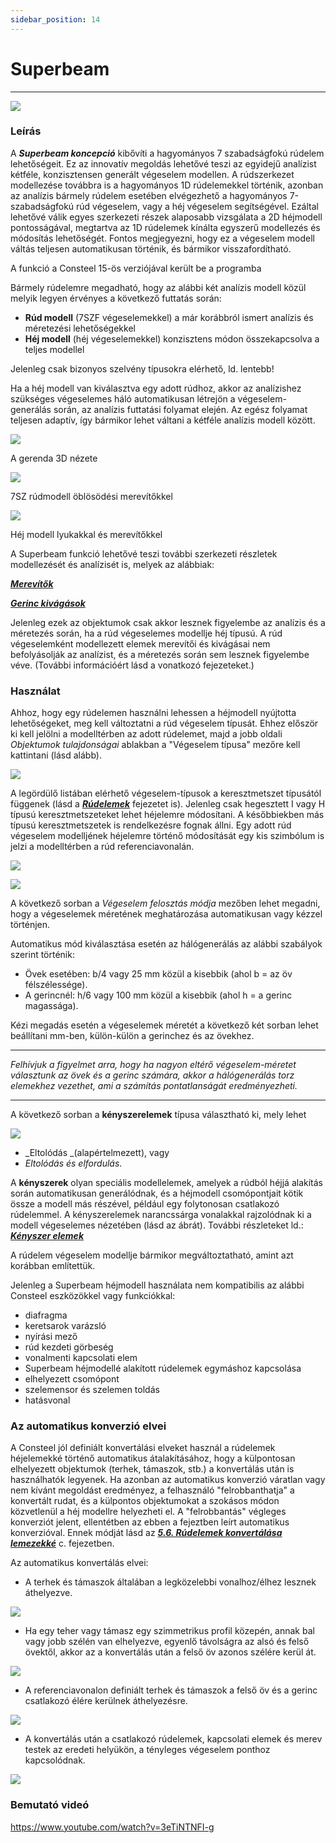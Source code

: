 ```yaml
---
sidebar_position: 14
---
```

# Superbeam
---
<!-- wp:image {"align":"center","id":11637,"width":798,"height":350,"sizeSlug":"full","linkDestination":"media"} -->

[![](https://consteelsoftware.com/wp-content/uploads/2021/05/scr_dualbeam_demo_res.png)](./img/wp-content-uploads-2021-05-scr_dualbeam_demo_res.png)

<!-- /wp:image -->

<!-- wp:heading {"level":3} -->

### Leírás

<!-- /wp:heading -->

<!-- wp:paragraph -->

A _**Superbeam koncepció**_ kibővíti a hagyományos 7 szabadságfokú rúdelem lehetőségeit. Ez az innovatív megoldás lehetővé teszi az egyidejű analízist kétféle, konzisztensen generált végeselem modellen. A rúdszerkezet modellezése továbbra is a hagyományos 1D rúdelemekkel történik, azonban az analízis bármely rúdelem esetében elvégezhető a hagyományos 7-szabadságfokú rúd végeselem, vagy a héj végeselem segítségével. Ezáltal lehetővé válik egyes szerkezeti részek alaposabb vizsgálata a 2D héjmodell pontosságával, megtartva az 1D rúdelemek kínálta egyszerű modellezés és módosítás lehetőségét. Fontos megjegyezni, hogy ez a végeselem modell váltás teljesen automatikusan történik, és bármikor visszafordítható.

<!-- /wp:paragraph -->

<!-- wp:paragraph {"align":"right","fontSize":"small"} -->

 A funkció a Consteel 15-ös verziójával került be a programba

<!-- /wp:paragraph -->

<!-- wp:paragraph -->

Bármely rúdelemre megadható, hogy az alábbi két analízis modell közül melyik legyen érvényes a következő futtatás során:

<!-- /wp:paragraph -->

<!-- wp:list -->

- **Rúd modell** (7SZF végeselemekkel) a már korábbról ismert analízis és méretezési lehetőségekkel
- **Héj modell** (héj végeselemekkel) konzisztens módon összekapcsolva a teljes modellel

<!-- /wp:list -->

<!-- wp:paragraph {"align":"right","fontSize":"small"} -->

Jelenleg csak bizonyos szelvény típusokra elérhető, ld. lentebb!

<!-- /wp:paragraph -->

<!-- wp:paragraph -->

Ha a héj modell van kiválasztva egy adott rúdhoz, akkor az analízishez szükséges végeselemes háló automatikusan létrejön a végeselem-generálás során, az analízis futtatási folyamat elején. Az egész folyamat teljesen adaptív, így bármikor lehet váltani a kétféle analízis modell között.

<!-- /wp:paragraph -->

<!-- wp:columns -->

<!-- wp:column {"width":"33.34%","editorskit":{"devices":false,"desktop":true,"tablet":true,"mobile":true,"loggedin":true,"loggedout":true,"acf_visibility":"","acf_field":"","acf_condition":"","acf_value":"","migrated":false,"unit_test":false}} -->

<!-- wp:image {"align":"center","id":11619,"width":338,"height":150,"sizeSlug":"full","linkDestination":"media","editorskit":{"devices":false,"desktop":true,"tablet":true,"mobile":true,"loggedin":true,"loggedout":true,"acf_visibility":"","acf_field":"","acf_condition":"","acf_value":"","migrated":false,"unit_test":false}} -->

[![](https://consteelsoftware.com/wp-content/uploads/2021/05/scr_dualbeam_stru.png)](./img/wp-content-uploads-2021-05-scr_dualbeam_stru.png)

A gerenda 3D nézete

<!-- /wp:image -->

<!-- /wp:column -->

<!-- wp:column {"width":"33.34%","editorskit":{"devices":false,"desktop":true,"tablet":true,"mobile":true,"loggedin":true,"loggedout":true,"acf_visibility":"","acf_field":"","acf_condition":"","acf_value":"","migrated":false,"unit_test":false}} -->

<!-- wp:image {"align":"center","id":11625,"width":338,"height":150,"sizeSlug":"full","linkDestination":"media"} -->

[![](https://consteelsoftware.com/wp-content/uploads/2021/05/scr_dualbeam_FE_line.png)](./img/wp-content-uploads-2021-05-scr_dualbeam_FE_line.png)

7SZ rúdmodell öblösödési merevítőkkel

<!-- /wp:image -->

<!-- /wp:column -->

<!-- wp:column {"width":"33.33%","editorskit":{"devices":false,"desktop":true,"tablet":true,"mobile":true,"loggedin":true,"loggedout":true,"acf_visibility":"","acf_field":"","acf_condition":"","acf_value":"","migrated":false,"unit_test":false}} -->

<!-- wp:image {"align":"center","id":11631,"width":338,"height":150,"sizeSlug":"full","linkDestination":"media"} -->

[![](https://consteelsoftware.com/wp-content/uploads/2021/05/scr_dualbeam_FE_shell.png)](./img/wp-content-uploads-2021-05-scr_dualbeam_FE_shell.png)

Héj modell lyukakkal és merevítőkkel

<!-- /wp:image -->

<!-- /wp:column -->

<!-- /wp:columns -->

<!-- wp:paragraph -->

A Superbeam funkció lehetővé teszi további szerkezeti részletek modellezését és analízisét is, melyek az alábbiak:

<!-- /wp:paragraph -->

<!-- wp:paragraph -->

**_[Merevítők](/manual/szerkezetmodellezes/merevitok/)_**

<!-- /wp:paragraph -->

<!-- wp:paragraph -->

_**[Gerinc kivágások](/manual/szerkezetmodellezes/gerinc-kivagas/)**_

<!-- /wp:paragraph -->

<!-- wp:paragraph -->

Jelenleg ezek az objektumok csak akkor lesznek figyelembe az analízis és a méretezés során, ha a rúd végeselemes modellje héj típusú. A rúd végeselemként modellezett elemek merevítői és kivágásai nem befolyásolják az analízist, és a méretezés során sem lesznek figyelembe véve. (További információért lásd a vonatkozó fejezeteket.)

<!-- /wp:paragraph -->

<!-- wp:heading {"level":3} -->

### Használat

<!-- /wp:heading -->

<!-- wp:paragraph -->

Ahhoz, hogy egy rúdelemen használni lehessen a héjmodell nyújtotta lehetőségeket, meg kell változtatni a rúd végeselem típusát. Ehhez először ki kell jelölni a modelltérben az adott rúdelemet, majd a jobb oldali _Objektumok tulajdonságai_ ablakban a "Végeselem típusa" mezőre kell kattintani (lásd alább).

<!-- /wp:paragraph -->

<!-- wp:columns {"className":"is-style-default"} -->

<!-- wp:column {"width":"25%","editorskit":{"devices":false,"desktop":true,"tablet":true,"mobile":true,"loggedin":true,"loggedout":true,"acf_visibility":"","acf_field":"","acf_condition":"","acf_value":"","migrated":false,"unit_test":false}} -->

<!-- wp:image {"align":"left","id":35332,"width":272,"height":174,"sizeSlug":"full","linkDestination":"media","className":"is-style-editorskit-rounded","editorskit":{"devices":false,"desktop":true,"tablet":true,"mobile":true,"loggedin":true,"loggedout":true,"acf_visibility":"","acf_field":"","acf_condition":"","acf_value":"","migrated":false,"unit_test":false}} -->

[![](https://consteelsoftware.com/wp-content/uploads/2022/04/obj_tul_vegeselem_tipus.png)](./img/wp-content-uploads-2022-04-obj_tul_vegeselem_tipus.png)

<!-- /wp:image -->

<!-- /wp:column -->

<!-- wp:column {"width":"75%"} -->

<!-- wp:paragraph -->

A legördülő listában elérhető végeselem-típusok a keresztmetszet típusától függenek (lásd a _**[Rúdelemek](/manual/szerkezetmodellezes/rudelemek/)**_ fejezetet is). Jelenleg csak hegesztett I vagy H típusú keresztmetszeteket lehet héjelemre módosítani. A későbbiekben más típusú keresztmetszetek is rendelkezésre fognak állni. Egy adott rúd végeselem modelljének héjelemre történő módosítását egy kis szimbólum is jelzi a modelltérben a rúd referenciavonalán.

<!-- /wp:paragraph -->

<!-- wp:image {"id":11674,"width":183,"height":111,"sizeSlug":"large","linkDestination":"none"} -->

![](./img/wp-content-uploads-2021-05-symb_shellmember.png)

<!-- /wp:image -->

<!-- /wp:column -->

<!-- /wp:columns -->

<!-- wp:image {"align":"right","id":35340,"width":263,"height":96,"sizeSlug":"full","linkDestination":"media","className":"is-style-editorskit-rounded"} -->

[![](https://consteelsoftware.com/wp-content/uploads/2022/04/obj_tul_vegeselem_tipus_manualis.png)](./img/wp-content-uploads-2022-04-obj_tul_vegeselem_tipus_manualis.png)

<!-- /wp:image -->

<!-- wp:paragraph -->

A következő sorban a _Végeselem felosztás módja_ mezőben lehet megadni, hogy a végeselemek méretének meghatározása automatikusan vagy kézzel történjen.

<!-- /wp:paragraph -->

<!-- wp:paragraph -->

Automatikus mód kiválasztása esetén az hálógenerálás az alábbi szabályok szerint történik:

<!-- /wp:paragraph -->

<!-- wp:list -->

- Övek esetében: b/4 vagy 25 mm közül a kisebbik (ahol b = az öv félszélessége).
- A gerincnél: h/6 vagy 100 mm közül a kisebbik (ahol h = a gerinc magassága).

<!-- /wp:list -->

<!-- wp:paragraph -->

Kézi megadás esetén a végeselemek méretét a következő két sorban lehet beállítani mm-ben, külön-külön a gerinchez és az övekhez.

<!-- /wp:paragraph -->

<!-- wp:separator {"align":"center"} -->

---

<!-- /wp:separator -->

<!-- wp:paragraph {"editorskit":{"indent":40,"devices":false,"desktop":true,"tablet":true,"mobile":true,"loggedin":true,"loggedout":true,"acf_visibility":"","acf_field":"","acf_condition":"","acf_value":"","migrated":false,"unit_test":false}} -->

_Felhívjuk a figyelmet arra, hogy ha nagyon eltérő végeselem-méretet választunk az övek és a gerinc számára, akkor a hálógenerálás torz elemekhez vezethet, ami a számítás pontatlanságát eredményezheti._

<!-- /wp:paragraph -->

<!-- wp:separator {"align":"center"} -->

---

<!-- /wp:separator -->

<!-- wp:paragraph -->

A következő sorban a **kényszerelemek** típusa választható ki, mely lehet

<!-- /wp:paragraph -->

<!-- wp:image {"align":"right","id":21890,"width":340,"height":399,"sizeSlug":"full","linkDestination":"media"} -->

[![](https://consteelsoftware.com/wp-content/uploads/2021/05/scr_dualbeam_constraint.png)](./img/wp-content-uploads-2021-05-scr_dualbeam_constraint.png)

<!-- /wp:image -->

<!-- wp:list -->

- _Eltolódás _(alapértelmezett), vagy
- _Eltolódás és elfordulás_.

<!-- /wp:list -->

<!-- wp:paragraph -->

A **kényszerek** olyan speciális modellelemek, amelyek a rúdból héjjá alakítás során automatikusan generálódnak, és a héjmodell csomópontjait kötik össze a modell más részével, például egy folytonosan csatlakozó rúdelemmel. A kényszerelemek narancssárga vonalakkal rajzolódnak ki a modell végeselemes nézetében (lásd az ábrát). További részleteket ld.: [**_Kényszer elemek_**](/manual/szerkezetmodellezes/kapcsolati-elemek/#constraints)

<!-- /wp:paragraph -->

<!-- wp:paragraph -->

A rúdelem végeselem modellje bármikor megváltoztatható, amint azt korábban említettük.

<!-- /wp:paragraph -->

<!-- wp:paragraph -->

<!-- /wp:paragraph -->

<!-- wp:paragraph -->

Jelenleg a Superbeam héjmodell használata nem kompatibilis az alábbi Consteel eszközökkel vagy funkciókkal:

<!-- /wp:paragraph -->

<!-- wp:list -->

- diafragma
- keretsarok varázsló
- nyírási mező
- rúd kezdeti görbeség
- vonalmenti kapcsolati elem
- Superbeam héjmodellé alakított rúdelemek egymáshoz kapcsolása
- elhelyezett csomópont
- szelemensor és szelemen toldás
- hatásvonal

<!-- /wp:list -->

<!-- wp:heading {"level":3} -->

### Az automatikus konverzió elvei

<!-- /wp:heading -->

<!-- wp:paragraph -->

A Consteel jól definiált konvertálási elveket használ a rúdelemek héjelemekké történő automatikus átalakításához, hogy a külpontosan elhelyezett objektumok (terhek, támaszok, stb.) a konvertálás után is használhatók legyenek. Ha azonban az automatikus konverzió váratlan vagy nem kívánt megoldást eredményez, a felhasználó "felrobbanthatja" a konvertált rudat, és a külpontos objektumokat a szokásos módon közvetlenül a héj modellre helyezheti el. A "felrobbantás" végleges konverziót jelent, ellentétben az ebben a fejeztben leírt automatikus konverzióval. Ennek módját lásd az _**[5.6. Rúdelemek konvertálása lemezekké](/manual/szerkezetmodellezes/rudelemek-konvertalasa-lemezekke/)**_ c. fejezetben.

<!-- /wp:paragraph -->

<!-- wp:paragraph -->

Az automatikus konvertálás elvei:

<!-- /wp:paragraph -->

<!-- wp:list -->

- A terhek és támaszok általában a legközelebbi vonalhoz/élhez lesznek áthelyezve.

<!-- /wp:list -->

<!-- wp:image {"align":"center","id":29605,"width":344,"height":432,"sizeSlug":"full","linkDestination":"none"} -->

![](./img/wp-content-uploads-2021-12-nearest_edge-1.jpg)

<!-- /wp:image -->

<!-- wp:list -->

- Ha egy teher vagy támasz egy szimmetrikus profil közepén, annak bal vagy jobb szélén van elhelyezve, egyenlő távolságra az alsó és felső övektől, akkor az a konvertálás után a felső öv azonos szélére kerül át.

<!-- /wp:list -->

<!-- wp:image {"align":"center","id":29611,"width":382,"height":247,"sizeSlug":"full","linkDestination":"none"} -->

![](./img/wp-content-uploads-2021-12-middle-to-top.jpg)

<!-- /wp:image -->

<!-- wp:list -->

- A referenciavonalon definiált terhek és támaszok a felső öv és a gerinc csatlakozó élére kerülnek áthelyezésre.

<!-- /wp:list -->

<!-- wp:image {"align":"center","id":29617,"width":379,"height":241,"sizeSlug":"full","linkDestination":"none"} -->

![](./img/wp-content-uploads-2021-12-refline-to-top.jpg)

<!-- /wp:image -->

<!-- wp:list -->

- A konvertálás után a csatlakozó rúdelemek, kapcsolati elemek és merev testek az eredeti helyükön, a tényleges végeselem ponthoz kapcsolódnak.

<!-- /wp:list -->

<!-- wp:image {"align":"center","id":29620,"width":695,"height":259,"sizeSlug":"large","linkDestination":"none"} -->

![](./img/wp-content-uploads-2021-12-bars-links-1024x381.jpg)

<!-- /wp:image -->

<!-- wp:heading {"level":3} -->

### Bemutató videó

<!-- /wp:heading -->

<!-- wp:html -->

https://www.youtube.com/watch?v=3eTiNTNFI-g

<!-- /wp:html -->
